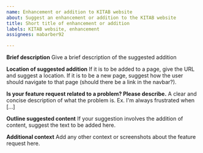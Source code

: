 ```yaml
---
name: Enhancement or addition to KITAB website
about: Suggest an enhancement or addition to the KITAB website
title: Short title of enhancement or addition
labels: KITAB website, enhancement
assignees: mabarber92

---
```


**Brief description**
Give a brief description of the suggested addition

**Location of suggested addition**
If it is to be added to a page, give the URL and suggest a location. If it is to be a new page, suggest how the user should navigate to that page (should there be a link in the navbar?).

**Is your feature request related to a problem? Please describe.**
A clear and concise description of what the problem is. Ex. I'm always frustrated when [...]

**Outline suggested content**
If your suggestion involves the addition of content, suggest the text to be added here.

**Additional context**
Add any other context or screenshots about the feature request here.

